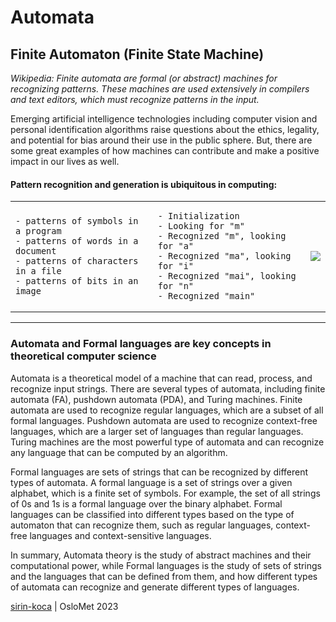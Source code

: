 # Automata

## Finite Automaton (Finite State Machine)
_Wikipedia: Finite automata are formal (or abstract) machines for recognizing patterns. These machines are used extensively in compilers and text editors, which must recognize patterns in the input._

Emerging artificial intelligence technologies including computer vision and personal identification algorithms raise questions about the ethics, legality, and potential for bias around their use in the public sphere. But, there are some great examples of how machines can contribute and make a positive impact in our lives as well. 

#### Pattern recognition and generation is ubiquitous in computing:
  
<table>
<tr>
  <td> 
  
    - patterns of symbols in a program
    - patterns of words in a document
    - patterns of characters in a file
    - patterns of bits in an image

  </td>
  <td> 

    - Initialization
    - Looking for "m"
    - Recognized "m", looking for "a"
    - Recognized "ma", looking for "i"
    - Recognized "mai", looking for "n"
    - Recognized "main"

  </td>
    <td> 

<img src="https://i.redd.it/tvrg7bbu3ej41.jpg">

  </td>
</tr>
</table>

---

### Automata and Formal languages are key concepts in theoretical computer science

Automata is a theoretical model of a machine that can read, process, and recognize input strings. There are several types of automata, including finite automata (FA), pushdown automata (PDA), and Turing machines. Finite automata are used to recognize regular languages, which are a subset of all formal languages. Pushdown automata are used to recognize context-free languages, which are a larger set of languages than regular languages. Turing machines are the most powerful type of automata and can recognize any language that can be computed by an algorithm.

Formal languages are sets of strings that can be recognized by different types of automata. A formal language is a set of strings over a given alphabet, which is a finite set of symbols. For example, the set of all strings of 0s and 1s is a formal language over the binary alphabet. Formal languages can be classified into different types based on the type of automaton that can recognize them, such as regular languages, context-free languages and context-sensitive languages.

In summary, Automata theory is the study of abstract machines and their computational power, while Formal languages is the study of sets of strings and the languages that can be defined from them, and how different types of automata can recognize and generate different types of languages.

[sirin-koca](https://github.com/sirin-koca) | OsloMet 2023
